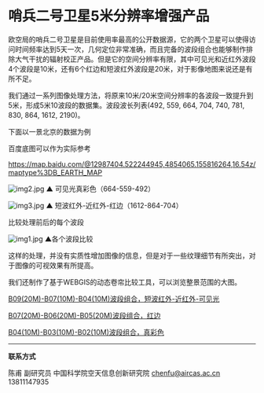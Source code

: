 # 哨兵二号卫星5米分辨率增强产品

欧空局的哨兵二号卫星是目前使用率最高的公开数据源，它的两个卫星可以使得访问时间频率达到5天一次，几何定位非常准确，而且完备的波段组合也能够制作排除大气干扰的辐射校正产品。但是它的空间分辨率有限，其中可见光和近红外波段4个波段是10米，还有6个红边和短波红外波段是20米，对于影像地图来说还是有所不足。

我们通过一系列图像处理方法，将原来10米/20米空间分辨率的各波段一致提升到5米，形成5米10波段的数据集。波段波长列表(492, 559, 664, 704, 740, 781, 830, 864, 1612, 2190)。

下面以一景北京的数据为例

百度底图可以作为实际参考

https://map.baidu.com/@12987404.522244945,4854065.155816264,16.54z/maptype%3DB_EARTH_MAP



![img2.jpg](https://s2.loli.net/2022/09/03/4D6k2nHcjUaBlNP.jpg)
▲ 可见光真彩色（664-559-492）

![img3.jpg](https://s2.loli.net/2022/09/03/9qKlM6gbptzGixP.jpg)
▲ 短波红外-近红外-红边（1612-864-704）

比较处理前后的每个波段

![img1.jpg](https://s2.loli.net/2022/09/03/O8d4nbk9iFzMBRU.jpg)
▲各个波段比较

这样的处理，并没有实质性增加图像的信息，但是对于一些纹理细节有所突出，对于图像的可视效果有所提高。



我们还制作了基于WEBGIS的动态卷帘比较工具，可以浏览整景范围的大图。

[B09(20M)-B07(10M)-B04(10M)波段组合，短波红外-近红外-可见光](http://satsee.radi.ac.cn:8080/guang/guang.html?uid=cc57c70e-e91b-4ba5-89b4-b7888f367663)

[B07(20M)-B06(20M)-B05(20M)波段组合，红边](http://satsee.radi.ac.cn:8080/guang/guang.html?uid=322ccebd-dec2-4d5c-93ab-28126f4af123)

[B04(10M)-B03(10M)-B02(10M)波段组合，真彩色](http://satsee.radi.ac.cn:8080/guang/guang.html?uid=eebdf409-1e7f-44e9-9ef8-6d12cb643f32)


---

**联系方式**

陈甫 副研究员
中国科学院空天信息创新研究院
chenfu@aircas.ac.cn
13811147935

